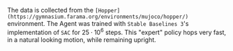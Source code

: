 The data is collected from the `[Hopper](https://gymnasium.farama.org/environments/mujoco/hopper/)` environment. The Agent was trained with `Stable Baselines 3`'s implementation of `SAC` for $25 \cdot 10^6$ steps. This "expert" policy hops very fast, in a natural looking motion, while remaining upright.